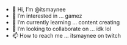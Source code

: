 - 👋 Hi, I’m @itsmaynee
- 👀 I’m interested in ... gamez
- 🌱 I’m currently learning ... content creating
- 💞️ I’m looking to collaborate on ... idk lol
- 📫 How to reach me ... itsmaynee on twitch

<!---
itsmaynee/itsmaynee is a ✨ special ✨ repository because its `README.md` (this file) appears on your GitHub profile.
You can click the Preview link to take a look at your changes.
--->
